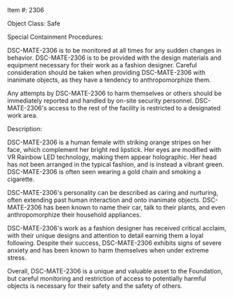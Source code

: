 Item #: 2306

Object Class: Safe

Special Containment Procedures:

DSC-MATE-2306 is to be monitored at all times for any sudden changes in behavior. DSC-MATE-2306 is to be provided with the design materials and equipment necessary for their work as a fashion designer. Careful consideration should be taken when providing DSC-MATE-2306 with inanimate objects, as they have a tendency to anthropomorphize them.

Any attempts by DSC-MATE-2306 to harm themselves or others should be immediately reported and handled by on-site security personnel. DSC-MATE-2306's access to the rest of the facility is restricted to a designated work area.

Description:

DSC-MATE-2306 is a human female with striking orange stripes on her face, which complement her bright red lipstick. Her eyes are modified with VR Rainbow LED technology, making them appear holographic. Her head has not been arranged in the typical fashion, and is instead a vibrant green. DSC-MATE-2306 is often seen wearing a gold chain and smoking a cigarette.

DSC-MATE-2306's personality can be described as caring and nurturing, often extending past human interaction and onto inanimate objects. DSC-MATE-2306 has been known to name their car, talk to their plants, and even anthropomorphize their household appliances.

DSC-MATE-2306's work as a fashion designer has received critical acclaim, with their unique designs and attention to detail earning them a loyal following. Despite their success, DSC-MATE-2306 exhibits signs of severe anxiety and has been known to harm themselves when under extreme stress.

Overall, DSC-MATE-2306 is a unique and valuable asset to the Foundation, but careful monitoring and restriction of access to potentially harmful objects is necessary for their safety and the safety of others.